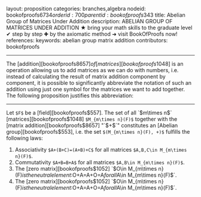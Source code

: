 layout: proposition
categories: branches,algebra
nodeid: bookofproofs$6734
orderid: 700
parentid: bookofproofs$343
title: Abelian Group of Matrices Under Addition
description: ABELIAN GROUP OF MATRICES UNDER ADDITION ★ bring your math skills to the graduate level ✔ step by step ✚ by the axiomatic method ➜ visit BookOfProofs now!
references: 
keywords: abelian group matrix addition
contributors: bookofproofs

---
The [addition][bookofproofs$8657] of [matrices][bookofproofs$1048] is an operation allowing us to add matrices as we can do with numbers, i.e. instead of calculating the result of matrix addition component by component, it is possible to significantly abbreviate the notation of such an addition using just one symbol for the matrices we want to add together. The following proposition justifies this abbreviation:

---

Let `$F$` be a [field][bookofproofs$557]. The set of all `$m\times n$` [matrices][bookofproofs$1048] `$M_{m\times n}(F)$` together with the [matrix addition][bookofproofs$8657] "`$+$`" constitutes an [Abelian group][bookofproofs$553], i.e. the set `$(M_{m\times n}(F), +)$` fulfills the following laws:

1. Associativity `$A+(B+C)=(A+B)+C$` for all matrices `$A,B,C\in M_{m\times n}(F)$`.
1. Commutativity `$A+B=B+A$` for all matrices `$A,B\in M_{m\times n}(F)$`.
1. The [zero matrix][bookofproofs$1052] `$O\in M_{m\times n}(F)$` is the neutral element: `$O+A=A+O=A$` for all `$A\in M_{m\times n}(F)$`.
1. The [zero matrix][bookofproofs$1052] `$O\in M_{m\times n}(F)$` is the neutral element: `$O+A=A+O=A$` for all `$A\in M_{m\times n}(F)$`.
